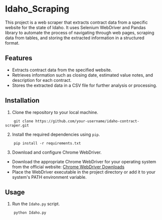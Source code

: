 # Idaho_Scraping

This project is a web scraper that extracts contract data from a specific website for the state of Idaho. It uses Selenium WebDriver and Pandas library to automate the process of navigating through web pages, scraping data from tables, and storing the extracted information in a structured format.

## Features

- Extracts contract data from the specified website.
- Retrieves information such as closing date, estimated value notes, and description for each contract.
- Stores the extracted data in a CSV file for further analysis or processing.

## Installation

1. Clone the repository to your local machine.
```Terminal
    git clone https://github.com/your-username/idaho-contract-scraper.git
```

2. Install the required dependencies using `pip`.
```Terminal
    pip install -r requirements.txt
```

3. Download and configure Chrome WebDriver.
- Download the appropriate Chrome WebDriver for your operating system from the official website: [Chrome WebDriver Downloads](https://sites.google.com/a/chromium.org/chromedriver/downloads)
- Place the WebDriver executable in the project directory or add it to your system's PATH environment variable.

## Usage

1. Run the `Idaho.py` script.
```Terminal
    python Idaho.py
```
